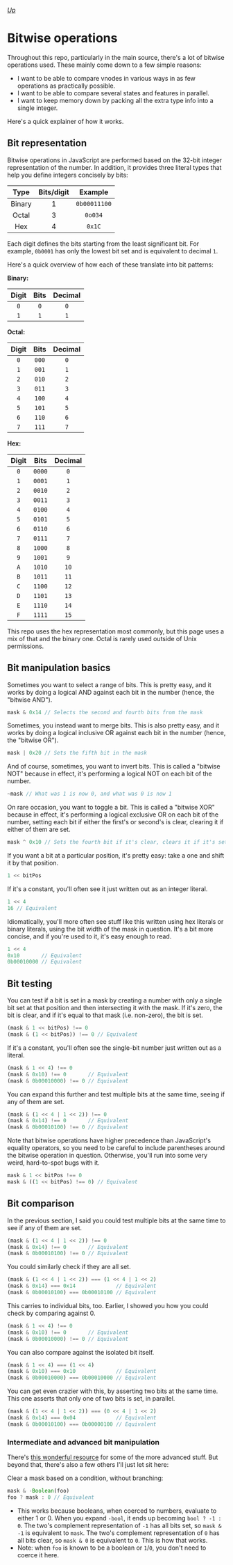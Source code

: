 [*Up*](./README.md)

# Bitwise operations

Throughout this repo, particularly in the main source, there's a lot of bitwise operations used. These mainly come down to a few simple reasons:

- I want to be able to compare vnodes in various ways in as few operations as practically possible.
- I want to be able to compare several states and features in parallel.
- I want to keep memory down by packing all the extra type info into a single integer.

Here's a quick explainer of how it works.

## Bit representation

Bitwise operations in JavaScript are performed based on the 32-bit integer representation of the number. In addition, it provides three literal types that help you define integers concisely by bits:

|  Type  | Bits/digit |    Example   |
|:------:|:----------:|:------------:|
| Binary |     1      | `0b00011100` |
| Octal  |     3      |    `0o034`   |
| Hex    |     4      |    `0x1C`    |

Each digit defines the bits starting from the least significant bit. For example, `0b0001` has only the lowest bit set and is equivalent to decimal `1`.

Here's a quick overview of how each of these translate into bit patterns:

**Binary:**

| Digit | Bits | Decimal |
|:-----:|:----:|:-------:|
|  `0`  |  `0` |   `0`   |
|  `1`  |  `1` |   `1`   |

**Octal:**

| Digit |  Bits | Decimal |
|:-----:|:-----:|:-------:|
|  `0`  | `000` |   `0`   |
|  `1`  | `001` |   `1`   |
|  `2`  | `010` |   `2`   |
|  `3`  | `011` |   `3`   |
|  `4`  | `100` |   `4`   |
|  `5`  | `101` |   `5`   |
|  `6`  | `110` |   `6`   |
|  `7`  | `111` |   `7`   |

**Hex:**

| Digit |  Bits  | Decimal |
|:-----:|:------:|:-------:|
|  `0`  | `0000` |   `0`   |
|  `1`  | `0001` |   `1`   |
|  `2`  | `0010` |   `2`   |
|  `3`  | `0011` |   `3`   |
|  `4`  | `0100` |   `4`   |
|  `5`  | `0101` |   `5`   |
|  `6`  | `0110` |   `6`   |
|  `7`  | `0111` |   `7`   |
|  `8`  | `1000` |   `8`   |
|  `9`  | `1001` |   `9`   |
|  `A`  | `1010` |  `10`   |
|  `B`  | `1011` |  `11`   |
|  `C`  | `1100` |  `12`   |
|  `D`  | `1101` |  `13`   |
|  `E`  | `1110` |  `14`   |
|  `F`  | `1111` |  `15`   |

This repo uses the hex representation most commonly, but this page uses a mix of that and the binary one. Octal is rarely used outside of Unix permissions.

## Bit manipulation basics

Sometimes you want to select a range of bits. This is pretty easy, and it works by doing a logical AND against each bit in the number (hence, the "bitwise AND").

```js
mask & 0x14 // Selects the second and fourth bits from the mask
```

Sometimes, you instead want to merge bits. This is also pretty easy, and it works by doing a logical inclusive OR against each bit in the number (hence, the "bitwise OR").

```js
mask | 0x20 // Sets the fifth bit in the mask
```

And of course, sometimes, you want to invert bits. This is called a "bitwise NOT" because in effect, it's performing a logical NOT on each bit of the number.

```js
~mask // What was 1 is now 0, and what was 0 is now 1
```

On rare occasion, you want to toggle a bit. This is called a "bitwise XOR" because in effect, it's performing a logical exclusive OR on each bit of the number, setting each bit if either the first's or second's is clear, clearing it if either of them are set.

```js
mask ^ 0x10 // Sets the fourth bit if it's clear, clears it if it's set.
```

If you want a bit at a particular position, it's pretty easy: take a one and shift it by that position.

```js
1 << bitPos
```

If it's a constant, you'll often see it just written out as an integer literal.

```js
1 << 4
16 // Equivalent
```

Idiomatically, you'll more often see stuff like this written using hex literals or binary literals, using the bit width of the mask in question. It's a bit more concise, and if you're used to it, it's easy enough to read.

```js
1 << 4
0x10       // Equivalent
0b00010000 // Equivalent
```

## Bit testing

You can test if a bit is set in a mask by creating a number with only a single bit set at that position and then intersecting it with the mask. If it's zero, the bit is clear, and if it's equal to that mask (i.e. non-zero), the bit is set.

```js
(mask & 1 << bitPos) !== 0
(mask & (1 << bitPos)) !== 0 // Equivalent
```

If it's a constant, you'll often see the single-bit number just written out as a literal.

```js
(mask & 1 << 4) !== 0
(mask & 0x10) !== 0       // Equivalent
(mask & 0b00010000) !== 0 // Equivalent
```

You can expand this further and test multiple bits at the same time, seeing if any of them are set.

```js
(mask & (1 << 4 | 1 << 2)) !== 0
(mask & 0x14) !== 0       // Equivalent
(mask & 0b00010100) !== 0 // Equivalent
```

Note that bitwise operations have higher precedence than JavaScript's equality operators, so you need to be careful to include parentheses around the bitwise operation in question. Otherwise, you'll run into some very weird, hard-to-spot bugs with it.

```js
mask & 1 << bitPos !== 0
mask & ((1 << bitPos) !== 0) // Equivalent
```

## Bit comparison

In the previous section, I said you could test multiple bits at the same time to see if any of them are set.

```js
(mask & (1 << 4 | 1 << 2)) !== 0
(mask & 0x14) !== 0       // Equivalent
(mask & 0b00010100) !== 0 // Equivalent
```

You could similarly check if they are all set.

```js
(mask & (1 << 4 | 1 << 2)) === (1 << 4 | 1 << 2)
(mask & 0x14) === 0x14             // Equivalent
(mask & 0b00010100) === 0b00010100 // Equivalent
```

This carries to individual bits, too. Earlier, I showed you how you could check by comparing against 0.

```js
(mask & 1 << 4) !== 0
(mask & 0x10) !== 0       // Equivalent
(mask & 0b00010000) !== 0 // Equivalent
```

You can also compare against the isolated bit itself.

```js
(mask & 1 << 4) === (1 << 4)
(mask & 0x10) === 0x10             // Equivalent
(mask & 0b00010000) === 0b00010000 // Equivalent
```

You can get even crazier with this, by asserting two bits at the same time. This one asserts that only one of two bits is set, in parallel.

```js
(mask & (1 << 4 | 1 << 2)) === (0 << 4 | 1 << 2)
(mask & 0x14) === 0x04             // Equivalent
(mask & 0b00010100) === 0b00000100 // Equivalent
```

### Intermediate and advanced bit manipulation

There's [this wonderful resource](https://graphics.stanford.edu/~seander/bithacks.html) for some of the more advanced stuff. But beyond that, there's also a few others I'll just let sit here:

Clear a mask based on a condition, without branching:

```js
mask & -Boolean(foo)
foo ? mask : 0 // Equivalent
```

- This works because booleans, when coerced to numbers, evaluate to either 1 or 0. When you expand `-bool`, it ends up becoming `bool ? -1 : 0`. The two's complement representation of `-1` has all bits set, so `mask & -1` is equivalent to `mask`. The two's complement representation of `0` has all bits clear, so `mask & 0` is equivalent to `0`. This is how that works.
- Note: when `foo` is known to be a boolean or `1`/`0`, you don't need to coerce it here.

